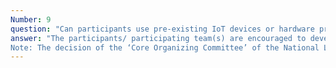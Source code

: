 ```yaml
---
Number: 9
question: "Can participants use pre-existing IoT devices or hardware prototypes for their projects, or do they need to develop new solutions from scratch?"
answer: "The participants/ participating team(s) are encouraged to develop their solutions/ prototypes from scratch. But, to spread awareness about “OpenSource Hardware-IoT’ and ‘GIS’ technologies in all domains, we encourage the students cutting across domains to give it a try. Hence, we do allow participants to use pre-existing IoT devices or hardware prototypes for their projects, as long as they meet the project requirements and objectives. All designs and code submitted must adhere to the CC-BY-SA license requirements.
Note: The decision of the ‘Core Organizing Committee’ of the National Level OpenHardware-IoT based Geospatial Hackathon, and/or the ‘IIT Bombay FOSSEE GIS & OSHW’ team(s) shall be final and non-appealable, in all circumstances."
---
```

